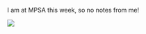 
I am at MPSA this week, so no notes from me! 

![](https://media.giphy.com/media/v1.Y2lkPTc5MGI3NjExYThjOWJlYTkzMmNlMDgxOTUwYTVkYzkyNWJmOTlkNzQxNGU3ODIxNyZjdD1n/TdAHadRKIrWWsYoHym/giphy.gif)
